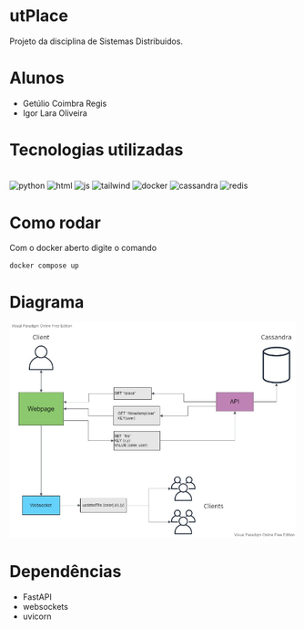 # utPlace
Projeto da disciplina de Sistemas Distribuidos.

# Alunos
- Getúlio Coimbra Regis
- Igor Lara Oliveira

# Tecnologias utilizadas
<div style="display: inline_block"><br>
          
  <img align="center" alt="python" height="50" width="60" src="https://cdn.jsdelivr.net/gh/devicons/devicon/icons/python/python-original.svg">
  <img align="center" alt="html" height="50" width="60" src="https://cdn.jsdelivr.net/gh/devicons/devicon/icons/html5/html5-original.svg" />
  <img align="center" alt="js" height="50" width="60" src="https://cdn.jsdelivr.net/gh/devicons/devicon/icons/javascript/javascript-original.svg">
  <img align="center" alt="tailwind" height="50" width="60" src="https://cdn.jsdelivr.net/gh/devicons/devicon/icons/tailwindcss/tailwindcss-plain.svg" />
  <img align="center" alt="docker" height="50" width="60" src="https://cdn.jsdelivr.net/gh/devicons/devicon/icons/docker/docker-original.svg" />
  <img align="center" alt="cassandra" height="50" width="60" src="https://upload.wikimedia.org/wikipedia/commons/5/5e/Cassandra_logo.svg"/>
  <img align="center" alt="redis" height="50" width="60" src="https://cdn.jsdelivr.net/gh/devicons/devicon/icons/redis/redis-original-wordmark.svg"/>


	
</div>

# Como rodar
Com o docker aberto digite o comando
	
	docker compose up



# Diagrama

<img src="util\utPlace.jpg"/>


# Dependências

- FastAPI
- websockets
- uvicorn
